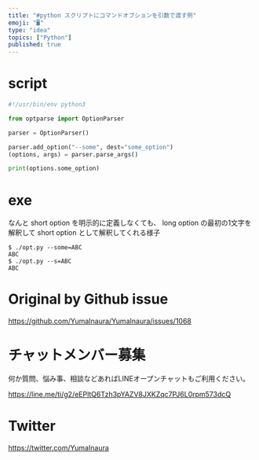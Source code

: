 ```yaml
---
title: "#python スクリプトにコマンドオプションを引数で渡す例"
emoji: "🖥"
type: "idea"
topics: ["Python"]
published: true
---
```


# script

```py
#!/usr/bin/env python3

from optparse import OptionParser

parser = OptionParser()

parser.add_option("--some", dest="some_option")
(options, args) = parser.parse_args()

print(options.some_option)
```

# exe

なんと short option を明示的に定義しなくても、 long option の最初の1文字を解釈して short option として解釈してくれる様子
 
```
$ ./opt.py --some=ABC
ABC
$ ./opt.py --s=ABC
ABC
```



# Original by Github issue

https://github.com/YumaInaura/YumaInaura/issues/1068








<!-- Update From Qiita API -->

# チャットメンバー募集


何か質問、悩み事、相談などあればLINEオープンチャットもご利用ください。

https://line.me/ti/g2/eEPltQ6Tzh3pYAZV8JXKZqc7PJ6L0rpm573dcQ





# Twitter


https://twitter.com/YumaInaura


<!-- Update From Qiita API -->


